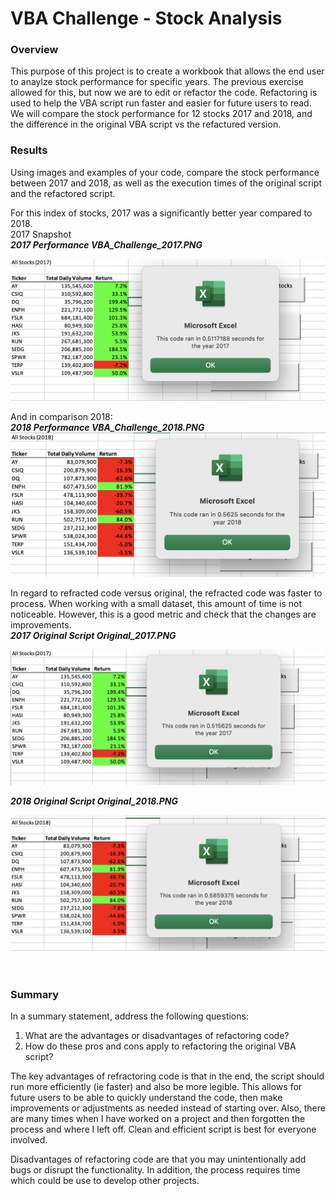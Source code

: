 # VBA Challenge - Stock Analysis<br />
### Overview <br />
This purpose of this project is to create a workbook that allows the end user to anaylze stock performance for specific years. The previous exercise allowed for this, but now we are to edit or refactor the code. Refactoring is used to help the VBA script run faster and easier for future users to read. We will compare the stock performance for 12 stocks 2017 and 2018, and the difference in the original VBA script vs the refactured version.<br />

### Results <br />
Using images and examples of your code, compare the stock performance between 2017 and 2018, as well as the execution times of the original script and the refactored script.<br />

For this index of stocks, 2017 was a significantly better year compared to 2018. <br />
2017 Snapshot <br />
***2017 Performance VBA_Challenge_2017.PNG***<br />

![name-of-your-image](https://github.com/jpace811/stock-anaylsis-VBA/blob/main/Resources/VBA_Challenge_2017.png)<br />


And in comparison 2018: <br />
***2018 Performance VBA_Challenge_2018.PNG***
![name-of-your-image](https://github.com/jpace811/stock-anaylsis-VBA/blob/main/Resources/VBA_Challenge_2018.png)<br />


In regard to refracted code versus original, the refracted code was faster to process. When working with a small dataset, this amount of time is not noticeable. However, this is a good metric and check that the changes are improvements.<br />
***2017 Original Script Original_2017.PNG***<br />

![name-of-your-image](https://github.com/jpace811/stock-anaylsis-VBA/blob/main/Resources/Original_2017.png)<br />

***2018 Original Script Original_2018.PNG***<br />

![name-of-your-image](https://github.com/jpace811/stock-anaylsis-VBA/blob/main/Original_2018.png)<br />
 <br />
 <br />
### Summary  <br />
In a summary statement, address the following questions:
1. What are the advantages or disadvantages of refactoring code? <br />
2. How do these pros and cons apply to refactoring the original VBA script? <br />

The key advantages of refractoring code is that in the end, the script should run more efficiently (ie faster) and also be more legible. This allows for future users to be able to quickly understand the code, then make improvements or adjustments as needed instead of starting over. Also, there are many times when I have worked on a project and then forgotten the process and where I left off. Clean and efficient script is best for everyone involved. <br />

Disadvantages of refactoring code are that you may unintentionally add bugs or disrupt the functionality. In addition, the process requires time which could be use to develop other projects. <br />
